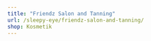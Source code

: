 ```yaml
---
title: "Friendz Salon and Tanning"
url: /sleepy-eye/friendz-salon-and-tanning/
shop: Kosmetik
---
```

